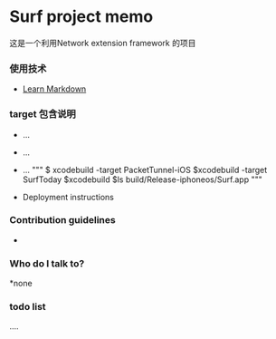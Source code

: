 # Surf project memo #

这是一个利用Network extension framework 的项目

### 使用技术 ###

* [Learn Markdown](https://bitbucket.org/tutorials/markdowndemo)

### target 包含说明 ###
* ...
* ...
* ...
"""
$ xcodebuild -target  PacketTunnel-iOS
$xcodebuild -target  SurfToday
$xcodebuild
$ls build/Release-iphoneos/Surf.app
"""

* Deployment instructions

### Contribution guidelines ###

*


### Who do I talk to? ###

*none
### todo list ####
....
